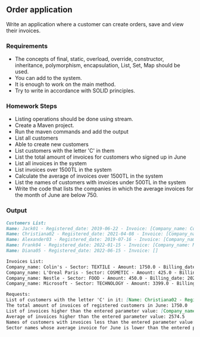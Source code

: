 ## Order application 
Write an application where a customer can create orders, save and view their invoices.
### Requirements
* The concepts of final, static, overload, override, constructor, inheritance, polymorphism, encapsulation, List, Set, Map should be used.
* You can add to the system.
* It is enough to work on the main method.
* Try to write in accordance with SOLID principles.

### Homework Steps

* Listing operations should be done using stream.
* Create a Maven project.
* Run the maven commands and add the output
* List all customers
* Able to create new customers
* List customers with the letter 'C' in them
* List the total amount of invoices for customers who signed up in June
* List all invoices in the system
* List invoices over 1500TL in the system
* Calculate the average of invoices over 1500TL in the system
* List the names of customers with invoices under 500TL in the system
* Write the code that lists the companies in which the average invoices for the month of June are below 750.

### Output
```markdown
Customers List:
Name: Jack01 - Registered_date: 2019-06-22 - Invoice: [Company_name: Colin's - Sector: TEXTILE - Amount: 1750.0 - Billing_date: 2020-05-20]
Name: Christiana02 - Registered_date: 2021-04-08 - Invoice: [Company_name: L'Oreal Paris - Sector: COSMETIC - Amount: 425.0 - Billing_date: 2021-06-15]
Name: Alexander03 - Registered_date: 2019-07-16 - Invoice: [Company_name: Nestle - Sector: FOOD - Amount: 450.0 - Billing_date: 2020-06-12]
Name: Frank04 - Registered_date: 2022-01-15 - Invoice: [Company_name: Microsoft - Sector: TECHNOLOGY - Amount: 3399.0 - Billing_date: 2022-04-30]
Name: Diana05 - Registered_date: 2022-06-15 - Invoice: []

Invoices List:
Company_name: Colin's - Sector: TEXTILE - Amount: 1750.0 - Billing_date: 2020-05-20
Company_name: L'Oreal Paris - Sector: COSMETIC - Amount: 425.0 - Billing_date: 2021-06-15
Company_name: Nestle - Sector: FOOD - Amount: 450.0 - Billing_date: 2020-06-12
Company_name: Microsoft - Sector: TECHNOLOGY - Amount: 3399.0 - Billing_date: 2022-04-30

Requests:
List of customers with the letter 'C' in it: [Name: Christiana02 - Registered_date: 2021-04-08 - Invoice: [Company_name: L'Oreal Paris - Sector: COSMETIC - Amount: 425.0 - Billing_date: 2021-06-15]]
The total amount of invoices of registered customers in June: 1750.0
List of invoices higher than the entered parameter value: [Company_name: Colin's - Sector: TEXTILE - Amount: 1750.0 - Billing_date: 2020-05-20, Company_name: Microsoft - Sector: TECHNOLOGY - Amount: 3399.0 - Billing_date: 2022-04-30]
Average of invoices higher than the entered parameter value: 2574.5
Names of customers with invoices less than the entered parameter value: [Christiana02, Alexander03]
Sector names whose average invoice for June is lower than the entered parameter value: [COSMETIC, FOOD]
```